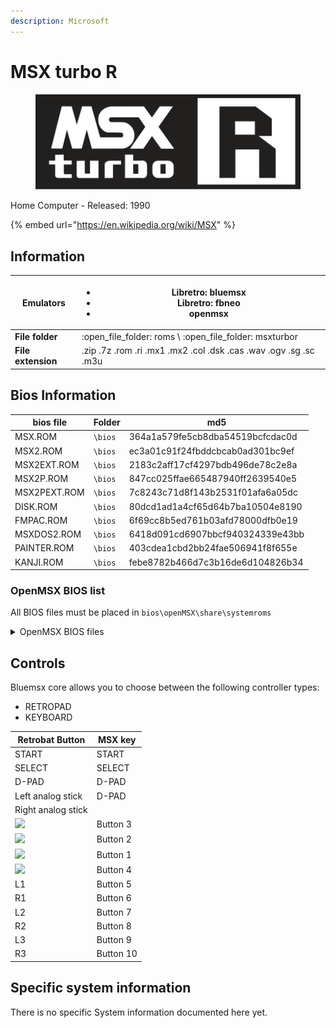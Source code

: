 ```yaml
---
description: Microsoft
---
```


# MSX turbo R

<div align="left">

<figure><img src="https://raw.githubusercontent.com/fabricecaruso/es-theme-carbon/f82be033ebc685199080472a85d3a7f4b8fd904c/art/logos/msxturbor.svg" alt=""><figcaption></figcaption></figure>

</div>

Home Computer - Released: 1990

{% embed url="https://en.wikipedia.org/wiki/MSX" %}

## Information

| **Emulators**      | <ul><li>Libretro: bluemsx</li><li>Libretro: fbneo</li><li>openmsx</li></ul> |
| ------------------ | --------------------------------------------------------------------------- |
| **File folder**    | :open\_file\_folder: roms \ :open\_file\_folder: msxturbor                  |
| **File extension** | .zip .7z .rom .ri .mx1 .mx2 .col .dsk .cas .wav .ogv .sg .sc .m3u           |

## Bios Information

| bios file    | Folder  | md5                              |
| ------------ | ------- | -------------------------------- |
| MSX.ROM      | `\bios` | 364a1a579fe5cb8dba54519bcfcdac0d |
| MSX2.ROM     | `\bios` | ec3a01c91f24fbddcbcab0ad301bc9ef |
| MSX2EXT.ROM  | `\bios` | 2183c2aff17cf4297bdb496de78c2e8a |
| MSX2P.ROM    | `\bios` | 847cc025ffae665487940ff2639540e5 |
| MSX2PEXT.ROM | `\bios` | 7c8243c71d8f143b2531f01afa6a05dc |
| DISK.ROM     | `\bios` | 80dcd1ad1a4cf65d64b7ba10504e8190 |
| FMPAC.ROM    | `\bios` | 6f69cc8b5ed761b03afd78000dfb0e19 |
| MSXDOS2.ROM  | `\bios` | 6418d091cd6907bbcf940324339e43bb |
| PAINTER.ROM  | `\bios` | 403cdea1cbd2bb24fae506941f8f655e |
| KANJI.ROM    | `\bios` | febe8782b466d7c3b16de6d104826b34 |

### OpenMSX BIOS list

All BIOS files must be placed in `bios\openMSX\share\systemroms`

<details>

<summary>OpenMSX BIOS files</summary>

#### **National CF-3300 machine**

cf-3300\_basic-bios1.rom "f873f1260b14f1468fa118778ae1c3d2"\
cf-3300\_disk.rom "318b6aa76da71c54ccad7734356e1902"

#### National FS-5500 F2 machine

fs-5500\_basic-bios2.rom "5bf4fdfd3c3ffea3e573b386550cb3fa"\
fs-5500\_disk.rom "86269da485e852d9f581ac27f4ba32ff"\
fs-5500\_kanjibasic.rom "afbe6ba903453902540ae988cc89dc7b"\
fs-5500\_kanjifont.rom "090539674630c1338a90a1df943a93e2"\
fs-5500\_msx2sub.rom "dcd5e2388115172f2fb48875b2089dbf"\
fs-5500\_superimp.rom "7eb6ae0fbe9736b20dda8dcbd5064f67"

#### Panasonic FS-A1GT machine

fs-a1gt\_firmware.rom "af17a344bcc177b97a4888c4c559f3ae"\
fs-a1gt\_kanjifont.rom "acf53887c2d2783dc059a9b442c86b90"

#### Panasonic FS-A1WSX machine

fs-a1wsx\_basic-bios2p.rom "c5c26c3e8bc6c485424818057f0507b9"\
fs-a1wsx\_disk.rom "00aa02b6077de40a0b51d71a3c3e1d5f"\
fs-a1wsx\_firmware.rom "fa8e7d4b999af058fe2864a5f2e014ec"\
fs-a1wsx\_fmbasic.rom "0c40e7db1c1fcc2405e4d0cdd215adb4"\
fs-a1wsx\_kanjibasic.rom "9dfdebfaa6b547222a40aab8bb2e29f8"\
fs-a1wsx\_kanjifont.rom "acf53887c2d2783dc059a9b442c86b90"\
fs-a1wsx\_msx2psub.rom "7c8243c71d8f143b2531f01afa6a05dc"

#### Philips NMS 8245 machine

nms8245\_basic-bios2.rom "ec3a01c91f24fbddcbcab0ad301bc9ef"\
nms8245\_disk.rom "3525ea046ddedc66991790eeae32acfd"\
nms8245\_disk\_1.06.rom "57509815f93e2817d3eb57e20286c7fb"\
nms8245\_msx2sub.rom "248514aba82a0ec7fe2a9106862b05cd"

#### Philips VG 8020 machine

vg8020\_basic-bios1.rom "a0452dbf5ace7d2e49d0a8029efed09a"

#### Pioneer PX-7 machine

px-7\_basic-bios1.rom "9218f6dd89f7ba01e3090d44721b4260"\
px-7\_pbasic.rom "281809cafe63437fc4bffb3033fbd0db"

#### Extensions

fmpac.rom "6f69cc8b5ed761b03afd78000dfb0e19" (Panasoft SW-M004 FMPAC)\
yrw801.rom "42af93619160ef2116416f74a6cb12f2" (Sunrise MoonSound)

</details>

## Controls

Bluemsx core allows you to choose between the following controller types:

* RETROPAD
* KEYBOARD

| Retrobat Button                                          | MSX key   |
| -------------------------------------------------------- | --------- |
| START                                                    | START     |
| SELECT                                                   | SELECT    |
| D-PAD                                                    | D-PAD     |
| Left analog stick                                        | D-PAD     |
| Right analog stick                                       |           |
| ![](<../../../../.gitbook/assets/image (2) (1) (1).png>) | Button 3  |
| ![](<../../../../.gitbook/assets/image (1) (2) (1).png>) | Button 2  |
| ![](<../../../../.gitbook/assets/image (4) (1).png>)     | Button 1  |
| ![](<../../../../.gitbook/assets/image (3) (1) (2).png>) | Button 4  |
| L1                                                       | Button 5  |
| R1                                                       | Button 6  |
| L2                                                       | Button 7  |
| R2                                                       | Button 8  |
| L3                                                       | Button 9  |
| R3                                                       | Button 10 |

## Specific system information

There is no specific System information documented here yet.
